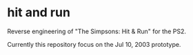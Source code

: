 # hit and run

Reverse engineering of "The Simpsons: Hit & Run" for the PS2.

Currently this repository focus on the Jul 10, 2003 prototype.
